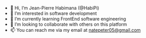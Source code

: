 - 👋 Hi, I’m Jean-Pierre Habimana (@HabiPi)
- 👀 I’m interested in software development 
- 🌱 I’m currently learning FrontEnd software engineering 
- 💞️ I’m looking to collaborate with others on this platform
- 📫 You can reach me via my email at natepeter05@gmail.com


<!---
HabiPi/HabiPi is a ✨ special ✨ repository because its `README.md` (this file) appears on your GitHub profile.
You can click the Preview link to take a look at your changes.
--->
